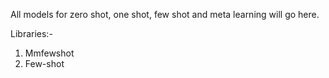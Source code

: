 All models for zero shot, one shot, few shot and meta learning will go here.

Libraries:-
1. Mmfewshot
2. Few-shot
